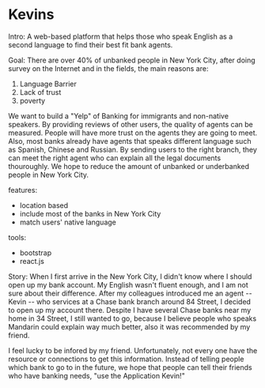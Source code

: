 # Kevins

Intro:
A web-based platform that helps those who speak English as a second language to find their best fit bank agents.

Goal: 
There are over 40% of unbanked people in New York City, after doing survey on the Internet and in the fields, the main reasons are: 
1. Language Barrier
2. Lack of trust
3. poverty

We want to build a "Yelp" of Banking for immigrants and non-native speakers. By providing reviews of other users, the quality of agents can be measured. People will have more trust on the agents they are going to meet. Also, most banks already have agents that speaks different language such as Spanish, Chinese and Russian. By sending users to the right branch, they can meet the right agent who can explain all the legal documents thouroughly. We hope to reduce the amount of unbanked or underbanked people in New York City.

features:
- location based
- include most of the banks in New York City
- match users' native language

tools:
- bootstrap
- react.js

Story:
When I first arrive in the New York City, I didn't know where I should open up my bank account. My English wasn't fluent enough, and I am not sure about their difference. After my colleagues introduced me an agent -- Kevin -- who services at a Chase bank branch around 84 Street, I decided to open up my account there. Despite I have several Chase banks near my home in 34 Street, I still wanted to go, because I believe people who speaks Mandarin could explain way much better, also it was recommended by my friend. 

I feel lucky to be infored by my friend. Unfortunately, not every one have the resource or connections to get this information. Instead of telling people which bank to go to in the future, we hope that people can tell their friends who have banking needs, "use the Application Kevin!"
